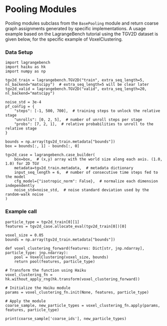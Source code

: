 # Pooling Modules

Pooling modules subclass from the `BasePooling` module and return coarse graph assignments generated by specific implementations. A usage example based on the LagrangeBench tutorial using the TGV2D dataset is given below, for the specific example of VoxelClustering.


### Data Setup
```
import lagrangebench
import haiku as hk
import numpy as np

tgv2d_train = lagrangebench.TGV2D("train", extra_seq_length=5, nl_backend="matscipy")  # extra_seq_length=5 will be clear later
tgv2d_valid = lagrangebench.TGV2D("valid", extra_seq_length=20, nl_backend="matscipy")

noise_std = 3e-4
pf_config = {
    "steps": [-1, 500, 700],  # training steps to unlock the relative stage
    "unrolls": [0, 2, 5],  # number of unroll steps per stage
    "probs": [7, 2, 1],  # relative probabilities to unroll to the relative stage
}

bounds = np.array(tgv2d_train.metadata["bounds"])
box = bounds[:, 1] - bounds[:, 0]

tgv2d_case = lagrangebench.case_builder(
    box=box,  # (x,y) array with the world size along each axis. (1.0, 1.0) for 2D TGV
    metadata=tgv2d_train.metadata,  # metadata dictionary
    input_seq_length = 6,  # number of consecutive time steps fed to the model
    cfg_model={"isotropic_norm": False},  # normalize each dimension independently
    noise_std=noise_std,  # noise standard deviation used by the random-walk noise
)
```

### Example call

```
particle_type = tgv2d_train[0][1]
features = tgv2d_case.allocate_eval(tgv2d_train[0])[0]

voxel_size = 0.05
bounds = np.array(tgv2d_train.metadata["bounds"])

def voxel_clustering_forward(features: Dict[str, jnp.ndarray], particle_type: jnp.ndarray):
    pool = VoxelClustering(voxel_size, bounds)
    return pool(features, particle_type)

# Transform the function using Haiku
voxel_clustering_fn = hk.without_apply_rng(hk.transform(voxel_clustering_forward))

# Initialize the Haiku module
params = voxel_clustering_fn.init(None, features, particle_type)

# Apply the module
coarse_sample, new_particle_types = voxel_clustering_fn.apply(params, features, particle_type)

print(coarse_sample['coarse_ids'], new_particle_types)
```